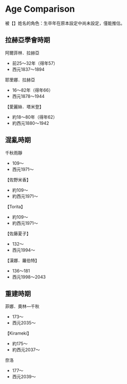 # Age Comparison
被【】姓名的角色：生卒年在原本設定中尚未設定，僅能推估。

## 拉赫亞學會時期

阿爾菲林．拉赫亞

- 前25～32年（得年57）
- 西元1837～1894

耶里娜．拉赫亞

- 16～82年（得年66）
- 西元1878～1944

【愛麗絲．塔米登】

- 約18～80年（得年62）
- 約西元1880～1942

## 混亂時期

千秋雨靜

- 109～
- 西元1971～

【佐野米香】

- 約109～
- 約西元1971～

【Torita】

- 約109～
- 約西元1971～

【佐藤夏子】

- 132～
- 西元1994～

【漢娜．羅伯特】

- 136～181
- 西元1998～2043

## 重建時期

菲娜．奧林—千秋

- 173～
- 西元2035～

【Kirameki】

- 約175～
- 約西元2037～

奈洛

- 177～
- 西元2039～
